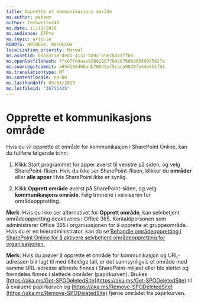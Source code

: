 ```yaml
---
title: Opprette et kommunikasjons område
ms.author: pebaum
author: Techwriter40
ms.date: 11/13/2018
ms.audience: ITPro
ms.topic: article
ROBOTS: NOINDEX, NOFOLLOW
localization_priority: Normal
ms.assetid: 03a23778-ded1-4131-ba9c-59ecba15ff05
ms.openlocfilehash: ffc67fd4aae62862167784c676d6d80390f5617e
ms.sourcegitcommit: a65d196d00adb70045af5caca9828fe44b951f61
ms.translationtype: MT
ms.contentlocale: nb-NO
ms.lasthandoff: 09/04/2019
ms.locfileid: "36755425"
---
```

# <a name="create-a-communication-site"></a>Opprette et kommunikasjons område

Hvis du vil opprette et område for kommunikasjon i SharePoint Online, kan du fullføre følgende trinn: 
  
1. Klikk Start programmet for apper øverst til venstre på siden, og velg SharePoint-flisen. Hvis du ikke ser SharePoint-flisen, klikker du **områder** eller **alle apper** Hvis SharePoint ikke er synlig. 
    
2. Klikk **Opprett område** øverst på SharePoint-siden, og velg **kommunikasjons område**. Følg trinnene i veiviseren for områdeoppretting. 
    
 **Merk**: Hvis du ikke ser alternativet for **Opprett område**, kan selvbetjent områdeoppretting deaktiveres i Office 365. Kontaktpersonen som administrerer Office 365 i organisasjonen for å opprette et gruppeområde. Hvis du er en leieradministrator, kan du se [Behandle områdeoppretting i SharePoint Online for å aktivere selvbetjent områdeoppretting for organisasjonen.](https://go.microsoft.com/fwlink/?linkid=2018780)
  
 **Merk:** Hvis du prøver å opprette et område for kommunikasjon og URL-adressen blir lagt til med tilfeldige tall, er det sannsynligvis et område med samme URL-adresse allerede finnes i SharePoint-miljøet eller ble slettet og fremdeles finnes i slettede områder (papirkurven). Brukes [https://aka.ms/Get-SPODeletedSite](https://aka.ms/Get-SPODeletedSite) til å evaluere papirkurven og [https://aka.ms/Remove-SPODeletedSite](https://aka.ms/Remove-SPODeletedSite) fjerne området fra papirkurven. 
  

